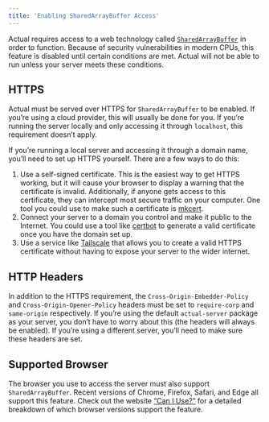 ```yaml
---
title: 'Enabling SharedArrayBuffer Access'
---
```


Actual requires access to a web technology called [`SharedArrayBuffer`](https://developer.mozilla.org/en-US/docs/Web/JavaScript/Reference/Global_Objects/SharedArrayBuffer) in order to function. Because of security vulnerabilities in modern CPUs, this feature is disabled until certain conditions are met. Actual will not be able to run unless your server meets these conditions.

## HTTPS

Actual must be served over HTTPS for `SharedArrayBuffer` to be enabled. If you’re using a cloud provider, this will usually be done for you. If you’re running the server locally and only accessing it through `localhost`, this requirement doesn’t apply.

If you’re running a local server and accessing it through a domain name, you’ll need to set up HTTPS yourself. There are a few ways to do this:

1. Use a self-signed certificate. This is the easiest way to get HTTPS working, but it will cause your browser to display a warning that the certificate is invalid. Additionally, if anyone gets access to this certificate, they can intercept most secure traffic on your computer. One tool you could use to make such a certificate is [mkcert](https://github.com/FiloSottile/mkcert).
2. Connect your server to a domain you control and make it public to the Internet. You could use a tool like [certbot](https://certbot.eff.org) to generate a valid certificate once you have the domain set up.
3. Use a service like [Tailscale](https://tailscale.com/kb/1153/enabling-https/) that allows you to create a valid HTTPS certificate without having to expose your server to the wider internet.

## HTTP Headers

In addition to the HTTPS requirement, the `Cross-Origin-Embedder-Policy` and `Cross-Origin-Opener-Policy` headers must be set to `require-corp` and `same-origin` respectively. If you’re using the default `actual-server` package as your server, you don’t have to worry about this (the headers will always be enabled). If you’re using a different server, you’ll need to make sure these headers are set.

## Supported Browser

The browser you use to access the server must also support `SharedArrayBuffer`. Recent versions of Chrome, Firefox, Safari, and Edge all support this feature. Check out the website [“Can I Use?”](https://caniuse.com/sharedarraybuffer) for a detailed breakdown of which browser versions support the feature.
